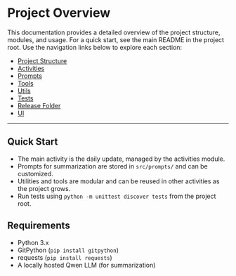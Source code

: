 # Project Overview

This documentation provides a detailed overview of the project structure, modules, and usage. For a quick start, see the main README in the project root. Use the navigation links below to explore each section:

- [Project Structure](project_structure.md)
- [Activities](activities.md)
- [Prompts](prompts.md)
- [Tools](tools.md)
- [Utils](utils.md)
- [Tests](tests.md)
- [Release Folder](release_folder.md)
- [UI](ui_folder.md)


---

## Quick Start
- The main activity is the daily update, managed by the activities module.
- Prompts for summarization are stored in `src/prompts/` and can be customized.
- Utilities and tools are modular and can be reused in other activities as the project grows.
- Run tests using `python -m unittest discover tests` from the project root.

## Requirements
- Python 3.x
- GitPython (`pip install gitpython`)
- requests (`pip install requests`)
- A locally hosted Qwen LLM (for summarization)

